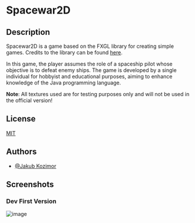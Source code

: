 Spacewar2D
==========

Description
-----------

Spacewar2D is a game based on the FXGL library for creating simple games. Credits to the library can be found [here](https://github.com/AlmasB/FXGL).

In this game, the player assumes the role of a spaceship pilot whose objective is to defeat enemy ships. The game is developed by a single individual for hobbyist and educational purposes, aiming to enhance knowledge of the Java programming language.

**Note**: All textures used are for testing purposes only and will not be used in the official version!

## License

[MIT](https://choosealicense.com/licenses/mit/)


## Authors

- [@Jakub Kozimor](https://www.github.com/JBRKR000)

## Screenshots
### Dev First Version
![image](https://github.com/JBRKR000/SpaceWar2D/assets/119077506/1090e9c8-4bf7-4a52-ae13-d9b68f237ec5)
